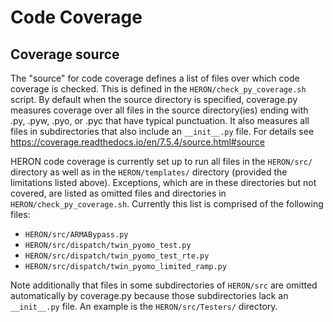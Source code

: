 # Code Coverage
## Coverage source
The "source" for code coverage defines a list of files over which code coverage is checked. This is defined in the `HERON/check_py_coverage.sh` script. By default when the source directory is specified, coverage.py measures coverage over all files in the source directory(ies) ending with .py, .pyw, .pyo, or .pyc that have typical punctuation. It also measures all files in subdirectories that also include an `__init__.py` file. For details see https://coverage.readthedocs.io/en/7.5.4/source.html#source

HERON code coverage is currently set up to run all files in the `HERON/src/` directory as well as in the `HERON/templates/` directory (provided the limitations listed above). Exceptions, which are in these directories but not covered, are listed as omitted files and directories in `HERON/check_py_coverage.sh`. Currently this list is comprised of the following files:
- `HERON/src/ARMABypass.py`
- `HERON/src/dispatch/twin_pyomo_test.py`
- `HERON/src/dispatch/twin_pyomo_test_rte.py`
- `HERON/src/dispatch/twin_pyomo_limited_ramp.py`

Note additionally that files in some subdirectories of `HERON/src` are omitted automatically by coverage.py because those subdirectories lack an `__init__.py` file. An example is the `HERON/src/Testers/` directory.